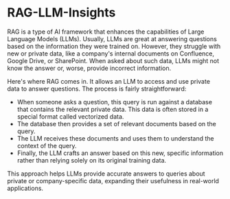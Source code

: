 # RAG-LLM-Insights

RAG is a type of AI framework that enhances the capabilities of Large Language Models (LLMs). Usually, LLMs are great at answering questions based on the information they were trained on. However, they struggle with new or private data, like a company's internal documents on Confluence, Google Drive, or SharePoint. When asked about such data, LLMs might not know the answer or, worse, provide incorrect information.

Here's where RAG comes in. It allows an LLM to access and use private data to answer questions. The process is fairly straightforward:

- When someone asks a question, this query is run against a database that contains the relevant private data. This data is often stored in a special format called vectorized data.
- The database then provides a set of relevant documents based on the query.
- The LLM receives these documents and uses them to understand the context of the query.
- Finally, the LLM crafts an answer based on this new, specific information rather than relying solely on its original training data.
  
This approach helps LLMs provide accurate answers to queries about private or company-specific data, expanding their usefulness in real-world applications.
